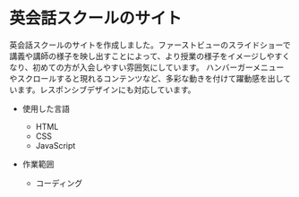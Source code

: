 # 英会話スクールのサイト

英会話スクールのサイトを作成しました。ファーストビューのスライドショーで講義や講師の様子を映し出すことによって、より授業の様子をイメージしやすくなり、初めての方が入会しやすい雰囲気にしています。
ハンバーガーメニューやスクロールすると現れるコンテンツなど、多彩な動きを付けて躍動感を出しています。レスポンシブデザインにも対応しています。

- 使用した言語
  - HTML
  - CSS
  - JavaScript
  
 - 作業範囲
   - コーディング
